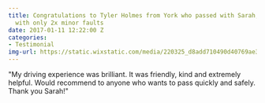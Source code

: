 ```yaml
---
title: Congratulations to Tyler Holmes from York who passed with Sarah, first time
  with only 2x minor faults
date: 2017-01-11 12:22:00 Z
categories:
- Testimonial
img-url: https://static.wixstatic.com/media/220325_d8add710490d40769ae396180b30b995~mv2.jpg/v1/fill/w_330,h_227,al_c,q_80,usm_0.66_1.00_0.01/220325_d8add710490d40769ae396180b30b995~mv2.webp
---
```


"My driving experience was brilliant. It was friendly, kind and extremely helpful.  Would recommend to anyone who wants to pass quickly and safely.  Thank you Sarah!"
